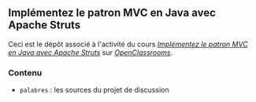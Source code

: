 ## Implémentez le patron MVC en Java avec Apache Struts

Ceci est le dépôt associé à l'activité du cours
[_Implémentez le patron MVC en Java avec Apache Struts_](https://openclassrooms.com/courses/implementez-le-patron-mvc-en-java-avec-apache-struts)
sur [_OpenClassrooms_](https://www.openclassrooms.com).


### Contenu

-   `palabres` : les sources du projet de discussion

